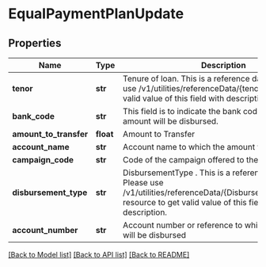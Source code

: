 # EqualPaymentPlanUpdate

## Properties
Name | Type | Description | Notes
------------ | ------------- | ------------- | -------------
**tenor** | **str** | Tenure of loan. This is a reference data field. Please use /v1/utilities/referenceData/{tenor} resource to get valid value of this field with description. | [optional] 
**bank_code** | **str** | This field is to indicate the bank code to which the amount will be disbursed. | [optional] 
**amount_to_transfer** | **float** | Amount to Transfer | [optional] 
**account_name** | **str** | Account name to which the amount will be disbursed | [optional] 
**campaign_code** | **str** | Code of the campaign offered to the channel. | [optional] 
**disbursement_type** | **str** | DisbursementType . This is a reference data field. Please use /v1/utilities/referenceData/{DisbursementOptionGCG} resource to get valid value of this field with description. | [optional] 
**account_number** | **str** | Account number or reference to which the amount will be disbursed | [optional] 

[[Back to Model list]](../README.md#documentation-for-models) [[Back to API list]](../README.md#documentation-for-api-endpoints) [[Back to README]](../README.md)

